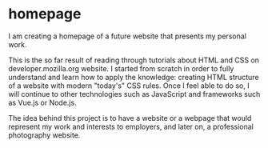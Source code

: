 # homepage
I am creating a homepage of a future website that presents my personal work.

This is the so far result of reading through tutorials about HTML and CSS on developer.mozilla.org website. I started from scratch in order to
fully understand and learn how to apply the knowledge: creating HTML structure of a website with modern "today's" CSS rules. Once I feel able to
do so, I will continue to other technologies such as JavaScript and frameworks such as Vue.js or Node.js.

The idea behind this project is to have a website or a webpage that would represent my work and interests to employers, and later on, a professional photography website.
